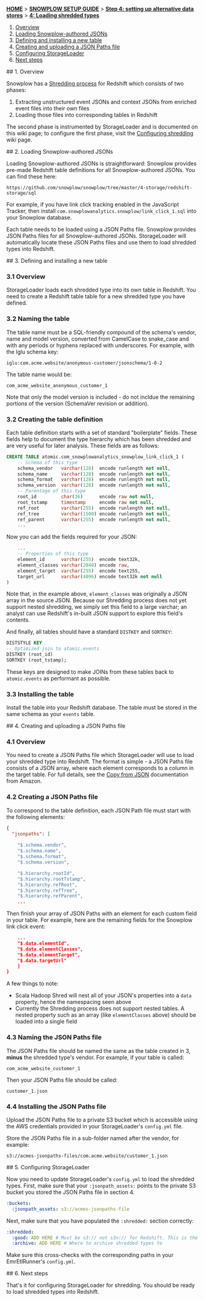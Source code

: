 [**HOME**](Home) > [**SNOWPLOW SETUP GUIDE**](Setting-up-Snowplow) > [**Step 4: setting up alternative data stores**](Setting-up-alternative-data-stores) > [**4: Loading shredded types**](4-Loading-shredded-types)

1. [Overview](#overview)
2. [Loading Snowplow-authored JSONs](#snowplow-jsons)
3. [Defining and installing a new table](#table)
4. [Creating and uploading a JSON Paths file](#jsonpaths)
5. [Configuring StorageLoader](#configure)
6. [Next steps](#next-steps)

<a name="overview"/>
## 1. Overview

Snowplow has a [Shredding process](Shredding) for Redshift which consists of two phases:

1. Extracting unstructured event JSONs and context JSONs from enriched event files into their own files
2. Loading those files into corresponding tables in Redshift

The second phase is instrumented by StorageLoader and is documented on this wiki page; to configure the first phase, visit the [Configuring shredding](5-Configuring-shredding) wiki page.

<a name="snowplow-jsons"/>
## 2. Loading Snowplow-authored JSONs

Loading Snowplow-authored JSONs is straightforward: Snowplow provides pre-made Redshift table definitions for all Snowplow-authored JSONs. You can find these here:

    https://github.com/snowplow/snowplow/tree/master/4-storage/redshift-storage/sql

For example, if you have link click tracking enabled in the JavaScript Tracker, then install `com.snowplowanalytics.snowplow/link_click_1.sql` into your Snowplow database.

Each table needs to be loaded using a JSON Paths file. Snowplow provides JSON Paths files for all Snowplow-authored JSONs. StorageLoader will automatically locate these JSON Paths files and use them to load shredded types into Redshift.

<a name="overview"/>
## 3. Defining and installing a new table

### 3.1 Overview

StorageLoader loads each shredded type into its own table in Redshift. You need to create a Redshift table table for a new shredded type you have defined.

### 3.2 Naming the table

The table name must be a SQL-friendly compound of the schema's vendor, name and model version, converted from CamelCase to snake_case and with any periods or hyphens replaced with underscores. For example, with the Iglu schema key:

    iglu:com.acme.website/anonymous-customer/jsonschema/1-0-2

The table name would be:

    com_acme_website_anonymous_customer_1

Note that only the model version is included - do not incldue the remaining portions of the version (SchemaVer revision or addition).

### 3.2 Creating the table definition

Each table definition starts with a set of standard "boilerplate" fields. These fields help to document the type hierarchy which has been shredded and are very useful for later analysis. These fields are as follows:

```sql
CREATE TABLE atomic.com_snowplowanalytics_snowplow_link_click_1 (
    -- Schema of this type
    schema_vendor   varchar(128)  encode runlength not null,
    schema_name     varchar(128)  encode runlength not null,
    schema_format   varchar(128)  encode runlength not null,
    schema_version  varchar(128)  encode runlength not null,
	-- Parentage of this type
	root_id         char(36)      encode raw not null,
	root_tstamp     timestamp     encode raw not null,
	ref_root        varchar(255)  encode runlength not null,
	ref_tree        varchar(1500) encode runlength not null,
	ref_parent      varchar(255)  encode runlength not null,
	...
```

Now you can add the fields required for your JSON:

```sql
	...
	-- Properties of this type
	element_id      varchar(255)  encode text32k,
	element_classes varchar(2048) encode raw,
	element_target  varchar(255)  encode text255,
	target_url      varchar(4096) encode text32k not null
)
```

Note that, in the example above, `element_classes` was originally a JSON array in the source JSON. Because our Shredding process does not yet support nested shredding, we simply set this field to a large varchar; an analyst can use Redshift's in-built JSON support to explore this field's contents.

And finally, all tables should have a standard `DISTKEY` and `SORTKEY`:

```sql
DISTSTYLE KEY
-- Optimized join to atomic.events
DISTKEY (root_id)
SORTKEY (root_tstamp);
```

These keys are designed to make JOINs from these tables back to `atomic.events` as performant as possible.

### 3.3 Installing the table

Install the table into your Redshift database. The table must be stored in the same schema as your `events` table.

<a name="jsonpaths"/>
## 4. Creating and uploading a JSON Paths file

### 4.1 Overview

You need to create a JSON Paths file which StorageLoader will use to load your shredded type into Redshift. The format is simple - a JSON Paths file consists of a JSON array, where each element corresponds to a column in the target table. For full details, see the [Copy from JSON](http://docs.aws.amazon.com/redshift/latest/dg/copy-usage_notes-copy-from-json.html) documentation from Amazon.

### 4.2 Creating a JSON Paths file

To correspond to the table definition, each JSON Path file must start with the following elements:

```json
{
  "jsonpaths": [
  
    "$.schema.vendor",
    "$.schema.name",
    "$.schema.format",
    "$.schema.version",

    "$.hierarchy.rootId",
    "$.hierarchy.rootTstamp",
    "$.hierarchy.refRoot",
    "$.hierarchy.refTree",
    "$.hierarchy.refParent",
    ...
```

Then finish your array of JSON Paths with an element for each custom field in your table. For example, here are the remaining fields for the Snowplow link click event:

```json
	...
    "$.data.elementId",
    "$.data.elementClasses",
    "$.data.elementTarget",
    "$.data.targetUrl"
    ]
}
```

A few things to note:

* Scala Hadoop Shred will nest all of your JSON's properties into a `data` property, hence the namespacing seen above
* Currently the Shredding process does not support nested tables. A nested property such as an array (like `elementClasses` above) should be loaded into a single field

### 4.3 Naming the JSON Paths file

The JSON Paths file should be named the same as the table created in 3, **minus** the shredded type's vendor. For example, if your table is called:

    com_acme_website_customer_1

Then your JSON Paths file should be called:

    customer_1.json

### 4.4 Installing the JSON Paths file

Upload the JSON Paths file to a private S3 bucket which is accessible using the AWS credentials provided in your StorageLoader's `config.yml` file.

Store the JSON Paths file in a sub-folder named after the vendor, for example:

    s3://acmes-jsonpaths-files/com.acme.website/customer_1.json

<a name="configure"/>
## 5. Configuring StorageLoader

Now you need to update StorageLoader's `config.yml` to load the shredded types. First, make sure that your `:jsonpath_assets:` points to the private S3 bucket you stored the JSON Paths file in section 4.

```yaml
:buckets:
  :jsonpath_assets: s3://acmes-jsonpaths-file
```

Next, make sure that you have populated the `:shredded:` section correctly:

```yaml
:shredded:
  :good: ADD HERE # Must be s3:// not s3n:// for Redshift. This is the same as the :shredded:good: bucket specified for EmrEtlRunner
  :archive: ADD HERE # Where to archive shredded types to
```

Make sure this cross-checks with the corresponding paths in your EmrEtlRunner's `config.yml`.

<a name="next-steps"/>
## 6. Next steps

That's it for configuring StorageLoader for shredding. You should be ready to load shredded types into Redshift.
